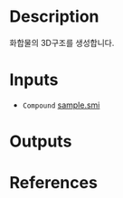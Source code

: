 # Description 
화합물의 3D구조를 생성합니다.
# Inputs

* `Compound` [sample.smi](https://docs.ad3.io/media/apps/lig3d/examples/input/sample.smi)

# Outputs

# References
